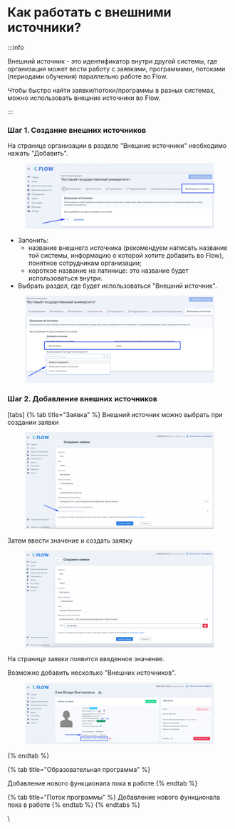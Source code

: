 # Как работать с внешними источники?

:::info

Внешний источник - это идентификатор внутри другой системы, где организация может вести работу с заявками, программами, потоками (периодами обучения) параллельно работе во Flow.

Чтобы быстро найти заявки/потоки/программы в разных системах, можно использовать внешние источники во Flow.

:::

### Шаг 1. Создание внешних источников

На странице организации в разделе "Внешние источники" необходимо нажать "Добавить".

<figure><img src=".gitbook/assets/image (185).png" alt=""><figcaption></figcaption></figure>

* Запонить:
  * название внешнего источника (рекомендуем написать название той системы, информацию о которой хотите добавить во Flow), понятное сотрудникам организации;
  * короткое название на латинице: это название будет использоваться внутри.
* Выбрать раздел, где будет использоваться "Внешний источник".&#x20;

<figure><img src=".gitbook/assets/image (186).png" alt=""><figcaption></figcaption></figure>

### Шаг 2. Добавление внешних источников

[tabs]
{% tab title="Заявка" %}
Внешний источник можно выбрать при создании заявки&#x20;

<figure><img src=".gitbook/assets/image (188).png" alt=""><figcaption></figcaption></figure>

Затем ввести значение и создать заявку&#x20;

<figure><img src=".gitbook/assets/image (192).png" alt=""><figcaption></figcaption></figure>

На странице заявки появится введенное значение.&#x20;

Возможно добавить несколько "Внешних источников". &#x20;

<figure><img src=".gitbook/assets/image (193).png" alt=""><figcaption></figcaption></figure>
{% endtab %}

{% tab title="Образовательная программа" %}


Добавление нового функционала пока в работе
{% endtab %}

{% tab title="Поток программы" %}
Добавление нового функционала пока в работе
{% endtab %}
{% endtabs %}

\
